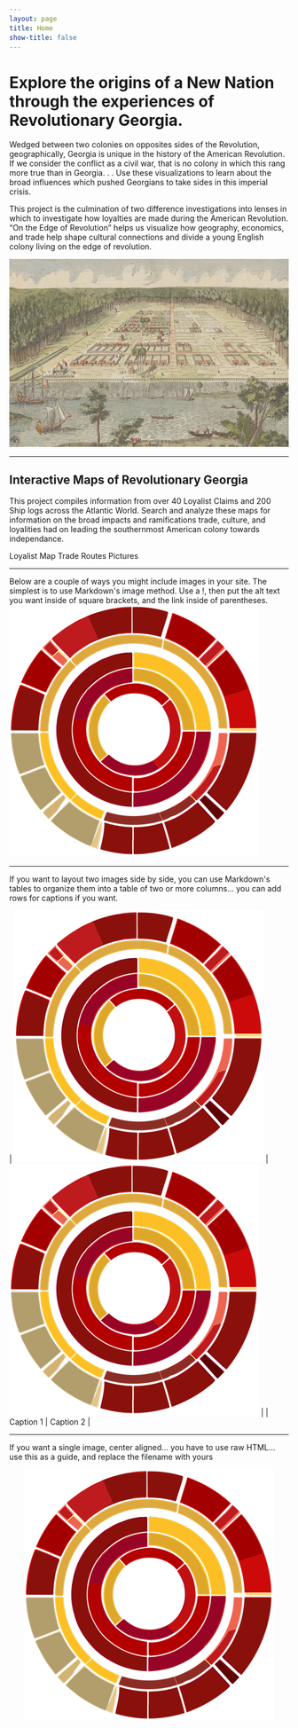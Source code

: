 ```yaml
---
layout: page
title: Home
show-title: false
---
```


# **Explore the origins of a New Nation through the experiences of Revolutionary Georgia.**

Wedged between two colonies on opposites sides of the Revolution, geographically, Georgia is unique in the history of the American Revolution. If we consider the conflict as a civil war, that is no colony in which this rang more true than in Georgia. . .  Use these visualizations to learn about the broad influences which pushed Georgians to take sides in this imperial crisis. 

This project is the culmination of two difference investigations into lenses in which to investigate how loyalties are made during the American Revolution. “On the Edge of Revolution” helps us visualize how geography, economics, and trade help shape cultural connections and divide a young English colony living on the edge of revolution. 

![View of Savannah as it stood the 29th March,1734](assets/img/Savannah.jpg)

---

## **Interactive Maps of Revolutionary Georgia**
This project compiles information from over 40 Loyalist Claims and 200 Ship logs across the Atlantic World. Search and analyze these maps for information on the broad impacts and ramifications trade, culture, and loyalities had on leading the southernmost American colony towards independance.

Loyalist Map     Trade Routes     Pictures 

---

Below are a couple of ways you might include images in your site. The simplest is to use Markdown's image method. Use a !, then put the alt text you want inside of square brackets, and the link inside of parentheses.
![This is the alt text that will appear on mouseover](assets/img/bcds-logo.webp)

---

If you want to layout two images side by side, you can use Markdown's tables to organize them into a table of two or more columns... you can add rows for captions if you want.


| ![BCDS Logo](assets/img/bcds-logo.webp) | ![BCDS Logo](assets/img/bcds-logo.webp) |
| Caption 1 | Caption 2 |

---

If you want a single image, center aligned... you have to use raw HTML... use this as a guide, and replace the filename with yours

<p align="center">
    <img src="assets/img/bcds-logo.webp" />
</p>
